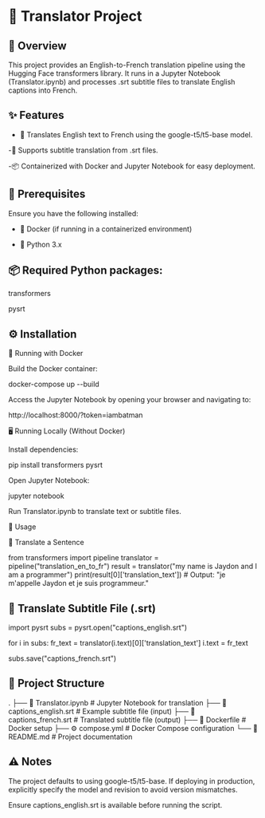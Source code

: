 <h1>📖 Translator Project</h1>

<h2>📝 Overview</h2>

This project provides an English-to-French translation pipeline using the Hugging Face transformers library. It runs in a Jupyter Notebook (Translator.ipynb) and processes .srt subtitle files to translate English captions into French.

<h2>✨ Features</h2>

- 🚀 Translates English text to French using the google-t5/t5-base model.

-📜 Supports subtitle translation from .srt files.

-📦 Containerized with Docker and Jupyter Notebook for easy deployment.

<h2>🔧 Prerequisites</h2>

Ensure you have the following installed:

- 🐳 Docker (if running in a containerized environment)

- 🐍 Python 3.x

<h2>📦 Required Python packages: </h2>

transformers

pysrt

<h2>⚙️ Installation</h2>

🚀 Running with Docker

Build the Docker container:

docker-compose up --build

Access the Jupyter Notebook by opening your browser and navigating to:

http://localhost:8000/?token=iambatman

🖥️ Running Locally (Without Docker)

Install dependencies:

pip install transformers pysrt

Open Jupyter Notebook:

jupyter notebook

Run Translator.ipynb to translate text or subtitle files.

🚀 Usage

🔡 Translate a Sentence

from transformers import pipeline
translator = pipeline("translation_en_to_fr")
result = translator("my name is Jaydon and I am a programmer")
print(result[0]['translation_text'])  # Output: "je m'appelle Jaydon et je suis programmeur."

<h2>📜 Translate Subtitle File (.srt)</h2>

import pysrt
subs = pysrt.open("captions_english.srt")

for i in subs:
    fr_text = translator(i.text)[0]['translation_text']
    i.text = fr_text

subs.save("captions_french.srt")

<h2>📂 Project Structure</h2>

.
├── 📒 Translator.ipynb       # Jupyter Notebook for translation
├── 📝 captions_english.srt   # Example subtitle file (input)
├── 📜 captions_french.srt    # Translated subtitle file (output)
├── 🐳 Dockerfile             # Docker setup
├── ⚙️ compose.yml            # Docker Compose configuration
└── 📖 README.md              # Project documentation

<h2>⚠️ Notes</h2>

The project defaults to using google-t5/t5-base. If deploying in production, explicitly specify the model and revision to avoid version mismatches.

Ensure captions_english.srt is available before running the script.
